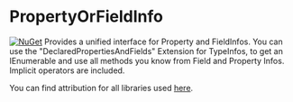 # PropertyOrFieldInfo
[![NuGet](https://img.shields.io/nuget/v/PropertyOrFieldInfo.svg)](https://nuget.org/packages/PropertyOrFieldInfo)
Provides a unified interface for Property and FieldInfos.
You can use the "DeclaredPropertiesAndFields" Extension for TypeInfos,
to get an IEnumerable<PropertyOrFieldInfo> and use all methods you know from Field and Property Infos.
Implicit operators are included.

You can find attribution for all libraries used [here](https://theminefighter.github.io/PropertyOrFieldInfo/Attribution.html).
